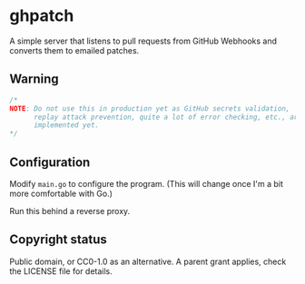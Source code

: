 # ghpatch

A simple server that listens to pull requests from GitHub Webhooks and
converts them to emailed patches.

## Warning

```go
/*
NOTE: Do not use this in production yet as GitHub secrets validation,
      replay attack prevention, quite a lot of error checking, etc., are not
      implemented yet.
*/
```

## Configuration

Modify `main.go` to configure the program. (This will change once I'm a
bit more comfortable with Go.)

Run this behind a reverse proxy.

## Copyright status

Public domain, or CC0-1.0 as an alternative. A parent grant applies,
check the LICENSE file for details.
